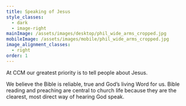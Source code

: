 ```yaml
---
title: Speaking of Jesus
style_classes:
  - dark
  - image-right
mainImage: /assets/images/desktop/phil_wide_arms_cropped.jpg
mobileImage: /assets/images/mobile/phil_wide_arms_cropped.jpg
image_alignment_classes:
  - right
order: 1
---
```

At CCM our greatest priority is to tell people about Jesus.

We believe the Bible is reliable, true and God’s living Word for us.  Bible reading and preaching are central to church life because they are the clearest, most direct way of hearing God speak.